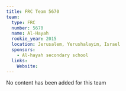 ```yaml
---
title: FRC Team 5670
team:
  type: FRC
  number: 5670
  name: Al-Hayah
  rookie_year: 2015
  location: Jerusalem, Yerushalayim, Israel
  sponsors:
    - Al-hayah secondary school
  links:
    Website: 
---
```

No content has been added for this team